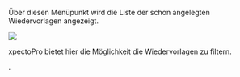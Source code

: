 Über diesen Menüpunkt wird die Liste der schon angelegten Wiedervorlagen angezeigt.

![](http://xpecto.github.io/docs/img/img_1427116206934.png)

xpectoPro bietet hier die Möglichkeit die Wiedervorlagen zu filtern.

.
